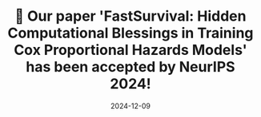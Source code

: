 ---
title: "🎉 Our paper 'FastSurvival: Hidden Computational Blessings in Training Cox Proportional Hazards Models' has been accepted by NeurIPS 2024! "
summary: See you in Vancouver!
date: 2024-12-09

authors:
  - admin

tags:
  - NeurIPS
---
